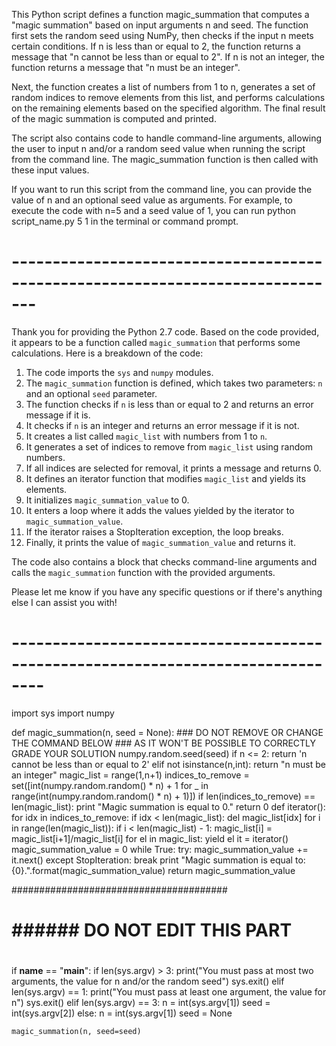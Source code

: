 
This Python script defines a function magic_summation that computes a "magic summation" based on input arguments n and seed. The function first sets the random seed using NumPy, then checks if the input n meets certain conditions. If n is less than or equal to 2, the function returns a message that "n cannot be less than or equal to 2". If n is not an integer, the function returns a message that "n must be an integer".

Next, the function creates a list of numbers from 1 to n, generates a set of random indices to remove elements from this list, and performs calculations on the remaining elements based on the specified algorithm. The final result of the magic summation is computed and printed.

The script also contains code to handle command-line arguments, allowing the user to input n and/or a random seed value when running the script from the command line. The magic_summation function is then called with these input values.

If you want to run this script from the command line, you can provide the value of n and an optional seed value as arguments. For example, to execute the code with n=5 and a seed value of 1, you can run python script_name.py 5 1 in the terminal or command prompt.

# -------------------------------------------------------------------------------

Thank you for providing the Python 2.7 code. Based on the code provided, it appears to be a function called `magic_summation` that performs some calculations. Here is a breakdown of the code:

1. The code imports the `sys` and `numpy` modules.
2. The `magic_summation` function is defined, which takes two parameters: `n` and an optional `seed` parameter.
3. The function checks if `n` is less than or equal to 2 and returns an error message if it is.
4. It checks if `n` is an integer and returns an error message if it is not.
5. It creates a list called `magic_list` with numbers from 1 to `n`.
6. It generates a set of indices to remove from `magic_list` using random numbers.
7. If all indices are selected for removal, it prints a message and returns 0.
8. It defines an iterator function that modifies `magic_list` and yields its elements.
9. It initializes `magic_summation_value` to 0.
10. It enters a loop where it adds the values yielded by the iterator to `magic_summation_value`.
11. If the iterator raises a StopIteration exception, the loop breaks.
12. Finally, it prints the value of `magic_summation_value` and returns it.

The code also contains a block that checks command-line arguments and calls the `magic_summation` function with the provided arguments.

Please let me know if you have any specific questions or if there's anything else I can assist you with!


# --------------------------------------------------------------------------------

import sys
import numpy

def magic_summation(n, seed = None):
	### DO NOT REMOVE OR CHANGE THE COMMAND BELOW 
	### AS IT WON'T BE POSSIBLE TO CORRECTLY GRADE YOUR SOLUTION
	numpy.random.seed(seed)
	if n <= 2:
		return 'n cannot be less than or equal to 2'
	elif not isinstance(n,int):
		return "n must be an integer"
	magic_list = range(1,n+1)
	indices_to_remove = set([int(numpy.random.random() * n) + 1 for _ in range(int(numpy.random.random() * n) + 1)])
	if len(indices_to_remove) == len(magic_list):
		print "Magic summation is equal to 0."
		return 0
	def iterator():
		for idx in indices_to_remove:
			if idx < len(magic_list):
				del magic_list[idx]
		for i in range(len(magic_list)):
			if i < len(magic_list) - 1:
				magic_list[i] = magic_list[i+1]/magic_list[i]
		for el in magic_list:
			yield el
	it = iterator()
	magic_summation_value = 0
	while True:
		try:
			magic_summation_value += it.next()
		except StopIteration:
			break
	print "Magic summation is equal to: {0}.".format(magic_summation_value)
	return magic_summation_value


#######################################
# ###### DO NOT EDIT THIS PART #########
# ######################################

if __name__ == "__main__":
    if len(sys.argv) > 3:
        print("You must pass at most two arguments, the value for n and/or the random seed")
        sys.exit()
    elif len(sys.argv) == 1:
        print("You must pass at least one argument, the value for n")
        sys.exit()
    elif len(sys.argv) == 3:
        n = int(sys.argv[1])
        seed = int(sys.argv[2])
    else:
        n = int(sys.argv[1])
        seed = None

    magic_summation(n, seed=seed)